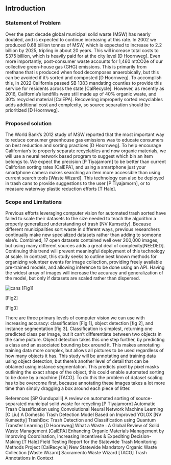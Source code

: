 ## Introduction

### Statement of Problem

Over the past decade global municipal solid waste (MSW) has nearly doubled, and is expected to continue increasing at this rate. In 2002 we produced 0.68 billion tonnes of MSW, which is expected to increase to 2.2 billion by 2025, tripling in about 20 years. This will increase total costs to $375 billion, which is heavily paid for at the city level [D Hoornweg]. Even more importantly, post-consumer waste accounts for 1,460 mtCO2e of our collective green-house gas (GHG) emissions. This is primarily from methane that is produced when food decomposes anaerobically, but this can be avoided if it’s sorted and composted [D Hoornweg]. To accomplish this, in 2022 California passed SB 1383 mandating counties to provide this service for residents across the state [CalRecycle]. However, as recently as 2016, California’s landfills were still made up of 40% organic waste, and 30% recycled material [CalEPA]. Recovering improperly sorted recyclables adds additional cost and complexity, so source separation should be prioritized [D Hoornweg].
  
### Proposed solution

The World Bank’s 2012 study of MSW reported that the most important way to reduce consumer greenhouse gas emissions was to educate consumers on best reduction and sorting practices [D Hoornweg]. To help encourage Californian’s to properly separate recyclables and now organic materials, we will use a neural network based program to suggest which bin an item belongs to. We expect the precision [P Tiyajamorn] to be better than current Califorian sorting rates [CalEPA], and using a smartphone just your smartphone camera makes searching an item more accessible than using current search tools [Waste Wizard]. This technology can also be deployed in trash cans to provide suggestions to the user [P Tiyajamorn], or to measure waterway plastic reduction efforts [T Hale].

### Scope and Limitations

Previous efforts leveraging computer vision for automated trash sorted have failed to scale their datasets to the size needed to teach the algorithm a properly generalized understanding of trash [NV Kumsetty]. Because different municipalities sort waste in different ways, previous researchers continually make new specialized datasets rather than adding to someone else’s. Combined, 17 open datasets contained well over 200,000 images, but using many different sources adds a great deal of complexity[NEEDED]. Continuing this trend will prevent meaningful deployment of this technology at scale. In contrast, this study seeks to outline best known methods for organizing volunteer events for image collection, providing freely available pre-trained models, and allowing inference to be done using an API. Having the widest array of images will increase the accuracy and generalization of the model, but only if datasets are scaled rather than dispersed. 

![cans](https://user-images.githubusercontent.com/39971693/196779604-f806a2be-3e28-43a6-be2a-e860624c3c1c.png)
[Fig1]


[Fig2]


[Fig3]

There are three primary levels of computer vision we can use with increasing accuracy: classification [Fig 1], object detection [fig 2], and instance segmentation [fig 3]. Classification is simplest, returning one predicted class per image, but it can’t differentiate between two objects in the same picture. Object detection takes this one step further, by predicting a class and an associated bounding box around it. This makes annotating training data more complex, but allows all pictures to be used regardless of how many objects it has. This study will be annotating and training data using object detection, but there’s another level of detail that can be obtained using instance segmentation. This predicts pixel by pixel masks outlining the exact shape of the object, this could enable automated sorting to be done by a machine [TACO]. To do this the problem of dataset scaling has to be overcome first, because annotating these images takes a lot more time than simply dragging a box around each piece of litter. 


References
[SP Gundupalli] A review on automated sorting of source-separated municipal solid waste for recycling
[P Tiyajamorn] Automatic Trash Classification using Convolutional Neural Network Machine Learning
[C Liu] A Domestic Trash Detection Model Based on Improved YOLOX
[NV Kumsetty] TrashBox: Trash Detection and Classification using Quantum Transfer Learning
[D Hoornweg] What a Waste : A Global Review of Solid Waste Management
[CalEPA] Enhancing Organic Materials Management by Improving Coordination, Increasing Incentives & Expediting Decision-Making
[T Hale] Field Testing Report for the Statewide Trash Monitoring Methods Project
[CalRecycle] New Statewide Mandatory Organic Waste Collection
[Waste Wizard] Sacramento Waste Wizard
[TACO] Trash Annotations in Context

